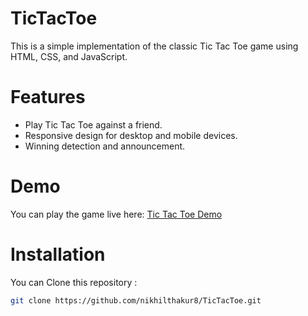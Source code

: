 # TicTacToe
This is a simple implementation of the classic Tic Tac Toe game using HTML, CSS, and JavaScript.
# Features
- Play Tic Tac Toe against a friend.
  <br>
- Responsive design for desktop and mobile devices.
  <br>
- Winning detection and announcement.
  <br>
# Demo 
You can play the game live here: [Tic Tac Toe Demo](https://nikhiltictactoe.netlify.app/)
# Installation
You can Clone this repository :
```bash
git clone https://github.com/nikhilthakur8/TicTacToe.git
